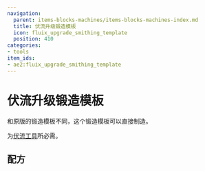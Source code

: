 ```yaml
---
navigation:
  parent: items-blocks-machines/items-blocks-machines-index.md
  title: 伏流升级锻造模板
  icon: fluix_upgrade_smithing_template
  position: 410
categories:
- tools
item_ids:
- ae2:fluix_upgrade_smithing_template
---
```


<ItemImage id="fluix_upgrade_smithing_template" scale="8" />

# 伏流升级锻造模板

和原版的锻造模板不同，这个锻造模板可以直接制造。

为[伏流工具](fluix_tools.md)所必需。

## 配方

<RecipeFor id="fluix_upgrade_smithing_template" />